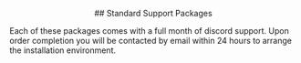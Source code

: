 <p align="center">
## Standard Support Packages

Each of these packages comes with a full month of discord support. Upon order completion you will be contacted by email within 24 hours to arrange the installation environment.
</p>

<div id='collection-component-1631980455428'></div>
<script type="text/javascript">
/*<![CDATA[*/
(function () {
  var scriptURL = 'https://sdks.shopifycdn.com/buy-button/latest/buy-button-storefront.min.js';
  if (window.ShopifyBuy) {
    if (window.ShopifyBuy.UI) {
      ShopifyBuyInit();
    } else {
      loadScript();
    }
  } else {
    loadScript();
  }
  function loadScript() {
    var script = document.createElement('script');
    script.async = true;
    script.src = scriptURL;
    (document.getElementsByTagName('head')[0] || document.getElementsByTagName('body')[0]).appendChild(script);
    script.onload = ShopifyBuyInit;
  }
  function ShopifyBuyInit() {
    var client = ShopifyBuy.buildClient({
      domain: 'miningcore-support.myshopify.com',
      storefrontAccessToken: '6c6ce2d7d6f535485ac7d2a9af51b7b2',
    });
    ShopifyBuy.UI.onReady(client).then(function (ui) {
      ui.createComponent('collection', {
        id: '280818516167',
        node: document.getElementById('collection-component-1631980455428'),
        moneyFormat: '%E2%82%AC%7B%7Bamount_with_comma_separator%7D%7D',
        options: {
  "product": {
    "styles": {
      "product": {
        "@media (min-width: 601px)": {
          "max-width": "calc(25% - 20px)",
          "margin-left": "20px",
          "margin-bottom": "50px",
          "width": "calc(25% - 20px)"
        },
        "img": {
          "height": "calc(100% - 15px)",
          "position": "absolute",
          "left": "0",
          "right": "0",
          "top": "0"
        },
        "imgWrapper": {
          "padding-top": "calc(75% + 15px)",
          "position": "relative",
          "height": "0"
        }
      },
      "button": {
        ":hover": {
          "background-color": "#138a4e"
        },
        "background-color": "#159957",
        ":focus": {
          "background-color": "#138a4e"
        }
      }
    },
    "text": {
      "button": "Add to cart"
    }
  },
  "productSet": {
    "styles": {
      "products": {
        "@media (min-width: 601px)": {
          "margin-left": "-20px"
        }
      }
    }
  },
  "modalProduct": {
    "contents": {
      "img": false,
      "imgWithCarousel": true,
      "button": false,
      "buttonWithQuantity": true
    },
    "styles": {
      "product": {
        "@media (min-width: 601px)": {
          "max-width": "100%",
          "margin-left": "0px",
          "margin-bottom": "0px"
        }
      },
      "button": {
        ":hover": {
          "background-color": "#138a4e"
        },
        "background-color": "#159957",
        ":focus": {
          "background-color": "#138a4e"
        }
      }
    },
    "text": {
      "button": "Add to cart"
    }
  },
  "option": {},
  "cart": {
    "styles": {
      "button": {
        ":hover": {
          "background-color": "#138a4e"
        },
        "background-color": "#159957",
        ":focus": {
          "background-color": "#138a4e"
        }
      }
    },
    "text": {
      "total": "Subtotal",
      "button": "Checkout"
    }
  },
  "toggle": {
    "styles": {
      "toggle": {
        "background-color": "#159957",
        ":hover": {
          "background-color": "#138a4e"
        },
        ":focus": {
          "background-color": "#138a4e"
        }
      }
    }
  }
},
      });
    });
  }
})();
/*]]>*/
</script>

<script type="text/javascript" id="hs-script-loader" async defer src="//js-eu1.hs-scripts.com/25078611.js"></script>

